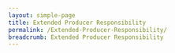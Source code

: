 ```yaml
---
layout: simple-page
title: Extended Producer Responsibility 
permalink: /Extended-Producer-Responsibility/
breadcrumb: Extended Producer Responsibility 
---
```





